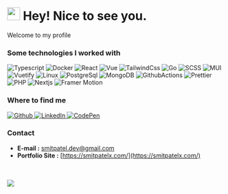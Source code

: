 <h1><img src="https://emojis.slackmojis.com/emojis/images/1531849430/4246/blob-sunglasses.gif?1531849430" width="30"/> Hey! Nice to see you.</h1>

Welcome to my profile

### Some technologies I worked with
<p>
  <img alt="Typescript" src="https://img.shields.io/badge/-Typescript-skyblue?style=for-the-badge&logo=typescript" />
  <img alt="Docker" src="https://img.shields.io/badge/-Docker-lightblue?style=for-the-badge&logo=docker" />
  <img alt="React" src="https://img.shields.io/badge/-React-blue?style=for-the-badge&logo=react" />
  <img alt="Vue" src="https://img.shields.io/badge/-Vue-41d392?style=for-the-badge" />
  <img alt="TailwindCss" src="https://img.shields.io/badge/-TailwindCss-1B3C50?style=for-the-badge&logo=tailwindcss" />
  <img alt="Go" src="https://img.shields.io/badge/-GO-3B73B0?style=for-the-badge&logo=go" />
  <img alt="SCSS" src="https://img.shields.io/badge/-SCSS-822B4F?style=for-the-badge&logo=sass" />
  <img alt="MUI" src="https://img.shields.io/badge/-MUI-3758A4?style=for-the-badge&logo=mui" />
  <img alt="Vuetify" src="https://img.shields.io/badge/-Vuetify-3B73B0?style=for-the-badge&logo=vuetify" />
  <img alt="Linux" src="https://img.shields.io/badge/-Linux-214A63?style=for-the-badge&logo=linux" />
  <img alt="PostgreSql" src="https://img.shields.io/badge/-PostgreSql-9FB6DF?style=for-the-badge&logo=postgresql" />
  <img alt="MongoDB" src="https://img.shields.io/badge/-MongoDB-3A822B?style=for-the-badge&logo=mongodb" />
  <img alt="GithubActions" src="https://img.shields.io/badge/-GithubActions-3758A4?style=for-the-badge&logo=githubactions" />
  <img alt="Prettier" src="https://img.shields.io/badge/-Prettier-1B3C50?style=for-the-badge&logo=prettier" />
  <img alt="PHP" src="https://img.shields.io/badge/-PHP-1e222e?style=for-the-badge&logo=php" />
  <img alt="Nextjs" src="https://img.shields.io/badge/-Nextjs-000000?style=for-the-badge&logo=vercel" />
  <img alt="Framer Motion" src="https://img.shields.io/badge/-Framer Motion-9D3481?style=for-the-badge&logo=framer" />
</p>

### Where to find me
<p>
  <a href="https://github.com/smitpatelx" target="_blank">
    <img alt="Github" src="https://img.shields.io/badge/GitHub-%2312100E.svg?&style=for-the-badge&logo=Github&logoColor=white" />
  </a>
  <a href="https://www.linkedin.com/in/smitpatelx/" target="_blank">
    <img alt="LinkedIn" src="https://img.shields.io/badge/linkedin-%230077B5.svg?&style=for-the-badge&logo=linkedin&logoColor=white" />
  </a>
  <a href="https://codepen.io/smitpatelx/" target="_blank">
    <img alt="CodePen" src="https://img.shields.io/badge/Codepen-%2312100E.svg?&style=for-the-badge&logo=codepen&logoColor=white" />
  </a>
</p>

### Contact
- **E-mail :** smitpatel.dev@gmail.com
- **Portfolio Site :** [https://smitpatelx.com/](https://smitpatelx.com/)

<br/>
<br/>

<a href="https://smitpatelx.com/">
<img align="left" src="https://github-readme-stats.vercel.app/api?username=smitpatelx&count_private=true&show_icons=true&theme=cobalt&hide_border=true&hide_rank=true&title_color=adbac7&text_color=5087cb&include_all_commits=true&show_owner=false" />
</a>

